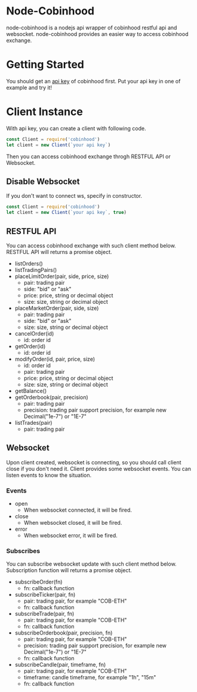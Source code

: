 # Node-Cobinhood
node-cobinhood is a nodejs api wrapper of cobinhood restful api and websocket.
node-cobinhood provides an easier way to access cobinhood exchange.

# Getting Started
You should get an [api key](https://cobinhood.com/api) of cobinhood first.
Put your api key in one of example and try it!

# Client Instance
With api key, you can create a client with following code.

```javascript
const Client = require('cobinhood')
let client = new Client(`your api key`)
```

Then you can access cobinhood exchange throgh RESTFUL API or Websocket.

## Disable Websocket
If you don't want to connect ws, specify in constructor.

```javascript
const Client = require('cobinhood')
let client = new Client(`your api key`, true)
```

## RESTFUL API
You can access cobinhood exchange with such client method below.
RESTFUL API will returns a promise object.

* listOrders()
* listTradingPairs()
* placeLimitOrder(pair, side, price, size)
  - pair: trading pair
  - side: "bid" or "ask"
  - price: price, string or decimal object
  - size: size, string or decimal object
* placeMarketOrder(pair, side, size)
  - pair: trading pair
  - side: "bid" or "ask"
  - size: size, string or decimal object
* cancelOrder(id)
  - id: order id
* getOrder(id)
  - id: order id
* modifyOrder(id, pair, price, size)
  - id: order id
  - pair: trading pair
  - price: price, string or decimal object
  - size: size, string or decimal object
* getBalance()
* getOrderbook(pair, precision)
  - pair: trading pair
  - precision: trading pair support precision, for example new Decimal("1e-7") or "1E-7"
* listTrades(pair)
  - pair: trading pair

## Websocket
Upon client created, websocket is connecting, so you should call client close if you don't need it.
Client provides some websocket events.
You can listen events to know the situation.

### Events
* open
  - When websocket connected, it will be fired.
* close
  - When websocket closed, it will be fired.
* error
  - When websocket error, it will be fired.

### Subscribes
You can subscribe websocket update with such client method below.
Subscription function will returns a promise object.

* subscribeOrder(fn)
  - fn: callback function
* subscribeTicker(pair, fn)
  - pair: trading pair, for example "COB-ETH"
  - fn: callback function
* subscribeTrade(pair, fn)
  - pair: trading pair, for example "COB-ETH"
  - fn: callback function
* subscribeOrderbook(pair, precision, fn)
  - pair: trading pair, for example "COB-ETH"
  - precision: trading pair support precision, for example new Decimal("1e-7") or "1E-7"
  - fn: callback function
* subscribeCandle(pair, timeframe, fn)
  - pair: trading pair, for example "COB-ETH"
  - timeframe: candle timeframe, for example "1h", "15m"
  - fn: callback function
